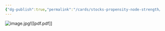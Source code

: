 ```yaml
---
{"dg-publish":true,"permalink":"/cards/stocks-propensity-node-strength/index/","created":"2024-09-27T11:32:59.992-07:00","updated":"2024-09-27T11:33:36.893-07:00"}
---
```





![image.jpg](/img/user/cards/stocks--propensity-node_strength/image.jpg)![[pdf.pdf]]